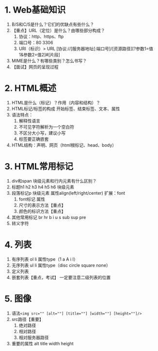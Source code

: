 # 1. Web基础知识
1. B/S和C/S是什么？它们的优缺点有些什么？
2. 【重点】URL（定位）是什么？由哪些部分构成？
	1. 协议：http、https、ftp
	2. 端口号：80 3306
	3. URI（标识）> URL  [协议://]服务器地址[:端口号]/[资源路径][?参数1=值1&参数2=值2]#[片段]
3. MIME是什么？有哪些类别？怎么书写？
4. 【面试】网页的呈现过程

# 2. HTML概述
1. HTML是什么（标记）？作用（内容和结构）？
2. HTML标记/标签的构成   开始标签、结束标签、文本、属性
3. 语法特点：
	1. 解释性语言
	2. 不可见字符解析为一个空白符
	3. 不区分大小写，建议小写
	4. 标签要正确嵌套
4. HTML结构：声明、网页（html根标记、head、body）

# 3. HTML常用标记
1. div和span 块级元素和行内元素有什么区别？
2. 标题h1 h2 h3 h4 h5 h6 块级元素
3. 段落标记p 块级元素 属性align(left/right/center)
	扩展：font
	1. font标记 属性
	2. 尺寸的表示方法【重点】
	3. 颜色的标识方法【重点】
4. 其他常用标记 br hr b i u s sub sup pre
5. 转义字符

# 4. 列表
1. 有序列表 ol  li 属性type（1 a A i I）
2. 无序列表 ul  li 属性type（disc circle square none）
3. 定义列表
4. 嵌套列表【重点，考试】 一定要注意二级列表的位置

# 5. 图像
1. 语法```<img src="" [alt=""] [title=""] [width=""] [height=""]/>```
2. src路径【重要】
	1. 绝对路径
	2. 相对路径
	3. 相对服务器路径
3. 重要的属性  alt title width height